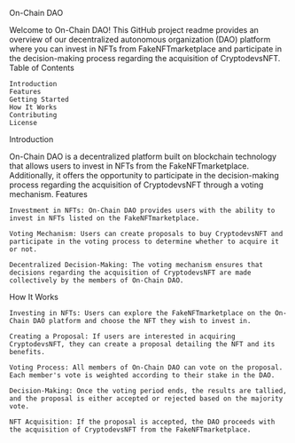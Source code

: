 On-Chain DAO

Welcome to On-Chain DAO! This GitHub project readme provides an overview of our decentralized autonomous organization (DAO) platform where you can invest in NFTs from FakeNFTmarketplace and participate in the decision-making process regarding the acquisition of CryptodevsNFT.
Table of Contents

    Introduction
    Features
    Getting Started
    How It Works
    Contributing
    License

Introduction

On-Chain DAO is a decentralized platform built on blockchain technology that allows users to invest in NFTs from the FakeNFTmarketplace. Additionally, it offers the opportunity to participate in the decision-making process regarding the acquisition of CryptodevsNFT through a voting mechanism.
Features

    Investment in NFTs: On-Chain DAO provides users with the ability to invest in NFTs listed on the FakeNFTmarketplace.
    
    Voting Mechanism: Users can create proposals to buy CryptodevsNFT and participate in the voting process to determine whether to acquire it or not.
    
    Decentralized Decision-Making: The voting mechanism ensures that decisions regarding the acquisition of CryptodevsNFT are made collectively by the members of On-Chain DAO.
    

How It Works

    Investing in NFTs: Users can explore the FakeNFTmarketplace on the On-Chain DAO platform and choose the NFT they wish to invest in.
    
    Creating a Proposal: If users are interested in acquiring CryptodevsNFT, they can create a proposal detailing the NFT and its benefits.
    
    Voting Process: All members of On-Chain DAO can vote on the proposal. Each member's vote is weighted according to their stake in the DAO.
    
    Decision-Making: Once the voting period ends, the results are tallied, and the proposal is either accepted or rejected based on the majority vote.
    
    NFT Acquisition: If the proposal is accepted, the DAO proceeds with the acquisition of CryptodevsNFT from the FakeNFTmarketplace.
